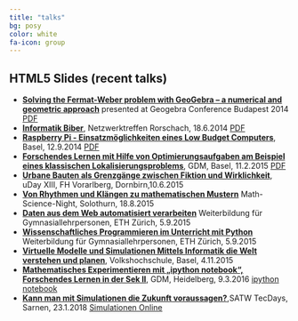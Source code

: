 ```yaml
---
title: "talks"
bg: posy
color: white
fa-icon: group
---
```


## HTML5 Slides (recent talks)

- **[Solving the Fermat-Weber problem with GeoGebra – a numerical and geometric approach](presentations/Budapest2014/index.html)** presented at Geogebra Conference Budapest 2014 [PDF](presentations/Budapest2014/slides_Fermat-Weber.pdf)
- **[Informatik Biber](presentations/InformatikBiber/index.html)**, Netzwerktreffen Rorschach, 18.6.2014 [PDF](presentations/InformatikBiber/print/Informatik-Biber.pdf)
- **[Raspberry Pi - Einsatzmöglichkeiten eines Low Budget Computers](presentations/raspberrypi/)**, Basel, 12.9.2014 [PDF](presentations/raspberrypi/Folien.pdf)
- **[Forschendes Lernen mit Hilfe von Optimierungsaufgaben am Beispiel eines klassischen Lokalisierungsproblems](presentations/GDM2015/)**, GDM, Basel, 11.2.2015 [PDF](presentations/GDM2015/FermatProblem.pdf)
- **[Urbane Bauten als Grenzgänge zwischen Fiktion und Wirklichkeit](presentations/udayxiii/)**, uDay XIII, FH Vorarlberg, Dornbirn,10.6.2015
- **[Von Rhythmen und Klängen zu mathematischen Mustern](presentations/mathnight2015/)** Math-Science-Night, Solothurn, 18.8.2015
- **[Daten aus dem Web automatisiert verarbeiten](https://mgje.github.io/presentations/webprog/#/)** Weiterbildung für Gymnasiallehrpersonen, ETH Zürich, 5.9.2015
- **[Wissenschaftliches Programmieren im Unterricht mit Python](https://mgje.github.io/presentations/scipython/#/)** Weiterbildung für Gymnasiallehrpersonen, ETH Zürich, 5.9.2015
- **[Virtuelle Modelle und Simulationen Mittels Informatik die Welt verstehen und planen](presentations/simulation/simulation_reveal_final.html)**, Volkshochschule, Basel, 4.11.2015
- **[Mathematisches Experimentieren mit „ipython notebook“, Forschendes Lernen in der Sek II](presentations/GDM2016/index.html)**, GDM, Heidelberg, 9.3.2016 [ipython notebook](https://github.com/mgje/PIUMP/blob/master/GDM2016/Ping_Pong.ipynb)
- **[Kann man mit Simulationen die Zukunft voraussagen?](https://docs.google.com/presentation/d/1HyU7a5TmazAuS-pQx-0QpOioGsai53myNVJ2wbKMKNI/edit?usp=sharing)**,SATW TecDays, Sarnen, 23.1.2018 [Simulationen Online](https://mgje.github.io/Interaktive_Experimente/sim)
             